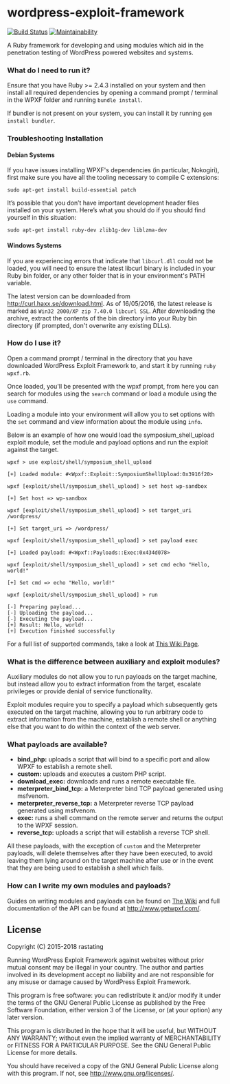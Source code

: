 # wordpress-exploit-framework
[![Build Status](https://travis-ci.org/rastating/wordpress-exploit-framework.svg?branch=master)](https://travis-ci.org/rastating/wordpress-exploit-framework) [![Maintainability](https://api.codeclimate.com/v1/badges/5414ccc4e7a1f5e38c79/maintainability)](https://codeclimate.com/github/rastating/wordpress-exploit-framework/maintainability)

A Ruby framework for developing and using modules which aid in the penetration testing of WordPress powered websites and systems.

### What do I need to run it?
Ensure that you have Ruby >= 2.4.3 installed on your system and then install all required dependencies by opening a command prompt / terminal in the WPXF folder and running ```bundle install```.

If bundler is not present on your system, you can install it by running ```gem install bundler```.

### Troubleshooting Installation
#### Debian Systems
If you have issues installing WPXF's dependencies (in particular, Nokogiri), first make sure you have all the tooling necessary to compile C extensions:

```
sudo apt-get install build-essential patch
```

It’s possible that you don’t have important development header files installed on your system. Here’s what you should do if you should find yourself in this situation:

```
sudo apt-get install ruby-dev zlib1g-dev liblzma-dev
```

#### Windows Systems
If you are experiencing errors that indicate that ```libcurl.dll``` could not be loaded, you will need to ensure the latest libcurl binary is included in your Ruby bin folder, or any other folder that is in your environment's PATH variable.

The latest version can be downloaded from http://curl.haxx.se/download.html. As of 16/05/2016, the latest release is marked as ```Win32 2000/XP zip	7.40.0 libcurl SSL```. After downloading the archive, extract the contents of the bin directory into your Ruby bin directory (if prompted, don't overwrite any existing DLLs).

### How do I use it?
Open a command prompt / terminal in the directory that you have downloaded WordPress Exploit Framework to, and start it by running ```ruby wpxf.rb```.

Once loaded, you'll be presented with the wpxf prompt, from here you can search for modules using the ```search``` command or load a module using the ```use``` command.

Loading a module into your environment will allow you to set options with the ```set``` command and view information about the module using ```info```.

Below is an example of how one would load the symposium_shell_upload exploit module, set the module and payload options and run the exploit against the target.

```
wpxf > use exploit/shell/symposium_shell_upload

[+] Loaded module: #<Wpxf::Exploit::SymposiumShellUpload:0x3916f20>

wpxf [exploit/shell/symposium_shell_upload] > set host wp-sandbox

[+] Set host => wp-sandbox

wpxf [exploit/shell/symposium_shell_upload] > set target_uri /wordpress/

[+] Set target_uri => /wordpress/

wpxf [exploit/shell/symposium_shell_upload] > set payload exec

[+] Loaded payload: #<Wpxf::Payloads::Exec:0x434d078>

wpxf [exploit/shell/symposium_shell_upload] > set cmd echo "Hello, world!"

[+] Set cmd => echo "Hello, world!"

wpxf [exploit/shell/symposium_shell_upload] > run

[-] Preparing payload...
[-] Uploading the payload...
[-] Executing the payload...
[+] Result: Hello, world!
[+] Execution finished successfully
```
For a full list of supported commands, take a look at [This Wiki Page](https://github.com/rastating/wordpress-exploit-framework/wiki/Supported-Commands).

### What is the difference between auxiliary and exploit modules?
Auxiliary modules do not allow you to run payloads on the target machine, but instead allow you to extract information from the target, escalate privileges or provide denial of service functionality.

Exploit modules require you to specify a payload which subsequently gets executed on the target machine, allowing you to run arbitrary code to extract information from the machine, establish a remote shell or anything else that you want to do within the context of the web server.

### What payloads are available?
* **bind_php:** uploads a script that will bind to a specific port and allow WPXF to establish a remote shell.
* **custom:** uploads and executes a custom PHP script.
* **download_exec:** downloads and runs a remote executable file.
* **meterpreter_bind_tcp:** a Meterpreter bind TCP payload generated using msfvenom.
* **meterpreter_reverse_tcp:** a Meterpreter reverse  TCP payload generated using msfvenom.
* **exec:** runs a shell command on the remote server and returns the output to the WPXF session.
* **reverse_tcp:** uploads a script that will establish a reverse TCP shell.

All these payloads, with the exception of ```custom``` and the Meterpreter payloads, will delete themselves after they have been executed, to avoid leaving them lying around on the target machine after use or in the event that they are being used to establish a shell which fails.

### How can I write my own modules and payloads?
Guides on writing modules and payloads can be found on [The Wiki](https://github.com/rastating/wordpress-exploit-framework/wiki) and full documentation of the API can be found at http://www.getwpxf.com/.

## License
Copyright (C) 2015-2018 rastating

Running WordPress Exploit Framework against websites without prior mutual consent may be illegal in your country. The author and parties involved in its development accept no liability and are not responsible for any misuse or damage caused by WordPress Exploit Framework.

This program is free software: you can redistribute it and/or modify it under the terms of the GNU General Public License as published by the Free Software Foundation, either version 3 of the License, or (at your option) any later version.

This program is distributed in the hope that it will be useful, but WITHOUT ANY WARRANTY; without even the implied warranty of MERCHANTABILITY or FITNESS FOR A PARTICULAR PURPOSE.  See the GNU General Public License for more details.

You should have received a copy of the GNU General Public License along with this program.  If not, see <http://www.gnu.org/licenses/>.
